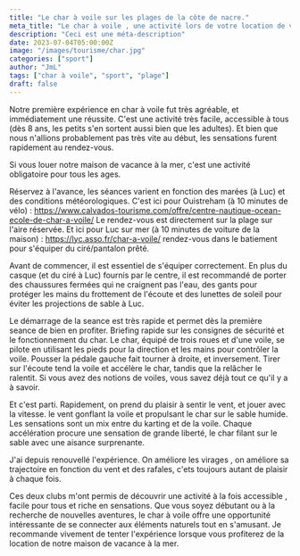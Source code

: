 ```yaml
---
title: "Le char à voile sur les plages de la côte de nacre."
meta_title: "Le char à voile , une activité lors de votre location de vacance à ouistreham."
description: "Ceci est une méta-description"
date: 2023-07-04T05:00:00Z
image: "/images/tourisme/char.jpg"
categories: ["sport"]
author: "JmL"
tags: ["char à voile", "sport", "plage"]
draft: false
---
```


Notre première expérience en char à voile fut très agréable, et immédiatement une réussite. C'est une activité très facile, accessible à tous (dès 8 ans, les petits s'en sortent aussi bien que les adultes). Et bien que nous n'allions probablement pas très vite au début, les sensations furent rapidement au rendez-vous.

Si vous louer notre maison de vacance à la mer, c'est une activité obligatoire pour tous les ages.

Réservez à l'avance, les séances varient en fonction des marées (à Luc) et des conditions météorologiques.
C'est ici pour Ouistreham (à 10 minutes de vélo) : https://www.calvados-tourisme.com/offre/centre-nautique-ocean-ecole-de-char-a-voile/  Le rendez-vous est directement sur la plage sur l'aire réservée.
Et ici pour Luc sur mer (à 10 minutes de voiture de la maison) : https://lyc.asso.fr/char-a-voile/  rendez-vous dans le batiement pour s'équiper du ciré/pantalon prêté.

Avant de commencer, il est essentiel de s'équiper correctement. En plus du casque (et du ciré à Luc) fournis par le centre, il est recommandé de porter des chaussures fermées qui ne craignent pas l'eau, des gants pour protéger les mains du frottement de l'écoute et des lunettes de soleil pour éviter les projections de sable à Luc.

Le démarrage de la seance est très rapide et permet dès la première seance de bien en profiter. Briefing rapide sur les consignes de sécurité et le fonctionnement du char. Le char, équipé de trois roues et d'une voile, se pilote en utilisant les pieds pour la direction et les mains pour contrôler la voile. Pousser la pédale gauche fait tourner à droite, et inversement. Tirer sur l'écoute tend la voile et accélère le char, tandis que la relâcher le ralentit. Si vous avez des notions de voiles, vous savez déjà tout ce qu'il y a à savoir.

Et c'est parti. Rapidement, on prend du plaisir à sentir le vent, et jouer avec la vitesse. le vent gonflant la voile et propulsant le char sur le sable humide. Les sensations sont un mix entre du karting et de la voile. Chaque accélération procure une sensation de grande liberté, le char filant sur le sable avec une aisance surprenante.

J'ai depuis renouvellé l'expérience. On améliore les virages , on améliore sa trajectoire en fonction du vent et des rafales, c'ets toujours autant de plaisir à chaque fois.

Ces deux clubs m'ont permis de découvrir une activité à la fois accessible , facile pour tous et riche en sensations. Que vous soyez débutant ou à la recherche de nouvelles aventures, le char à voile offre une opportunité intéressante de se connecter aux éléments naturels tout en s'amusant. Je recommande vivement de tenter l'expérience lorsque vous profiterez de la location de notre maison de vacance à la mer.  